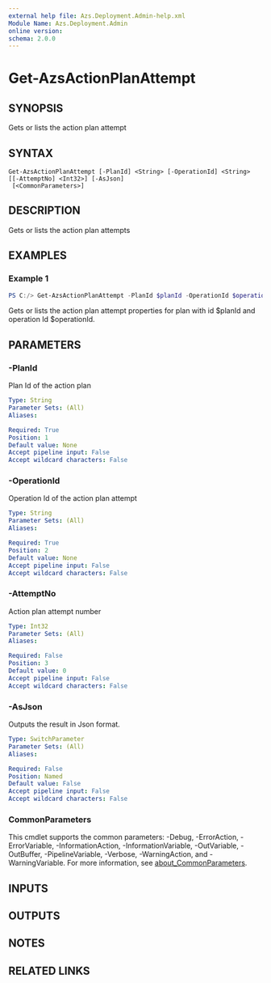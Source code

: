 ```yaml
---
external help file: Azs.Deployment.Admin-help.xml
Module Name: Azs.Deployment.Admin
online version:
schema: 2.0.0
---
```


# Get-AzsActionPlanAttempt

## SYNOPSIS
Gets or lists the action plan attempt

## SYNTAX

```
Get-AzsActionPlanAttempt [-PlanId] <String> [-OperationId] <String> [[-AttemptNo] <Int32>] [-AsJson]
 [<CommonParameters>]
```

## DESCRIPTION
Gets or lists the action plan attempts

## EXAMPLES

### Example 1
```powershell
PS C:/> Get-AzsActionPlanAttempt -PlanId $planId -OperationId $operationId -AsJson
```

Gets or lists the action plan attempt properties for plan with id $planId and operation Id $operationId.

## PARAMETERS

### -PlanId
Plan Id of the action plan

```yaml
Type: String
Parameter Sets: (All)
Aliases:

Required: True
Position: 1
Default value: None
Accept pipeline input: False
Accept wildcard characters: False
```

### -OperationId
Operation Id of the action plan attempt

```yaml
Type: String
Parameter Sets: (All)
Aliases:

Required: True
Position: 2
Default value: None
Accept pipeline input: False
Accept wildcard characters: False
```

### -AttemptNo
Action plan attempt number

```yaml
Type: Int32
Parameter Sets: (All)
Aliases:

Required: False
Position: 3
Default value: 0
Accept pipeline input: False
Accept wildcard characters: False
```

### -AsJson
Outputs the result in Json format.

```yaml
Type: SwitchParameter
Parameter Sets: (All)
Aliases:

Required: False
Position: Named
Default value: False
Accept pipeline input: False
Accept wildcard characters: False
```

### CommonParameters
This cmdlet supports the common parameters: -Debug, -ErrorAction, -ErrorVariable, -InformationAction, -InformationVariable, -OutVariable, -OutBuffer, -PipelineVariable, -Verbose, -WarningAction, and -WarningVariable. For more information, see [about_CommonParameters](http://go.microsoft.com/fwlink/?LinkID=113216).

## INPUTS

## OUTPUTS

## NOTES

## RELATED LINKS
